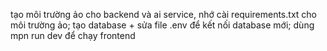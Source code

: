 tạo môi trường ảo cho backend và ai service, nhớ cài requirements.txt cho môi trường ảo; tạo database + sửa file .env để kết nối database mới; dùng mpn run dev để chạy frontend

